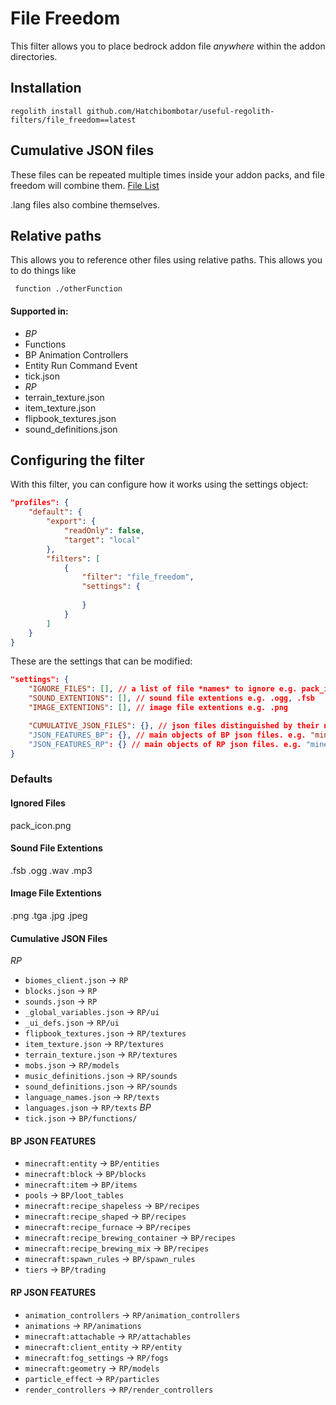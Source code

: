 # File Freedom
This filter allows you to place bedrock addon file *anywhere* within the addon directories. 

## Installation
```
regolith install github.com/Hatchibombotar/useful-regolith-filters/file_freedom==latest
```

## Cumulative JSON files
These files can be repeated multiple times inside your addon packs, and file freedom will combine them.
[File List](#cumulative-json-files)

.lang files also combine themselves.

## Relative paths
This allows you to reference other files using relative paths. This allows you to do things like

` function ./otherFunction`
#### Supported in:
- _BP_
- Functions
- BP Animation Controllers
- Entity Run Command Event
- tick.json
- _RP_
- terrain_texture.json
- item_texture.json
- flipbook_textures.json
- sound_definitions.json


## Configuring the filter
With this filter, you can configure how it works using the settings object:

```json
"profiles": {
    "default": {
        "export": {
            "readOnly": false,
            "target": "local"
        },
        "filters": [
            {
                "filter": "file_freedom",
                "settings": {
                    
                }
            }
        ]
    }
}
```

These are the settings that can be modified:
```json
"settings": {
    "IGNORE_FILES": [], // a list of file *names* to ignore e.g. pack_icon.png
    "SOUND_EXTENTIONS": [], // sound file extentions e.g. .ogg, .fsb
    "IMAGE_EXTENTIONS": [], // image file extentions e.g. .png

    "CUMULATIVE_JSON_FILES": {}, // json files distinguished by their name and their correct path. e.g. "tick.json": "BP/functions"
    "JSON_FEATURES_BP": {}, // main objects of BP json files. e.g. "minecraft:entity": "BP/entities"
    "JSON_FEATURES_RP": {} // main objects of RP json files. e.g. "minecraft:client_entity": "RP/entity"
}
```
### Defaults
#### **Ignored Files**
pack_icon.png
#### **Sound File Extentions**
.fsb .ogg .wav .mp3
#### **Image File Extentions**
.png .tga .jpg .jpeg

#### **Cumulative JSON Files**

_RP_
- `biomes_client.json` -> `RP`
- `blocks.json` -> `RP`
- `sounds.json` -> `RP`
- `_global_variables.json` -> `RP/ui`
- `_ui_defs.json` -> `RP/ui`
- `flipbook_textures.json` -> `RP/textures`
- `item_texture.json` -> `RP/textures`
- `terrain_texture.json` -> `RP/textures`
- `mobs.json` -> `RP/models`
- `music_definitions.json` -> `RP/sounds`
- `sound_definitions.json` -> `RP/sounds`
- `language_names.json` -> `RP/texts`
- `languages.json` -> `RP/texts`
_BP_
- `tick.json` -> `BP/functions/`

#### **BP JSON FEATURES**
- `minecraft:entity` -> `BP/entities`
- `minecraft:block` -> `BP/blocks`
- `minecraft:item` -> `BP/items`
- `pools` -> `BP/loot_tables`
- `minecraft:recipe_shapeless` -> `BP/recipes`
- `minecraft:recipe_shaped` -> `BP/recipes`
- `minecraft:recipe_furnace` -> `BP/recipes`
- `minecraft:recipe_brewing_container` -> `BP/recipes`
- `minecraft:recipe_brewing_mix` -> `BP/recipes`
- `minecraft:spawn_rules` -> `BP/spawn_rules`
- `tiers` -> `BP/trading`

#### **RP JSON FEATURES**
- `animation_controllers` -> `RP/animation_controllers`
- `animations` -> `RP/animations`
- `minecraft:attachable` -> `RP/attachables`
- `minecraft:client_entity` -> `RP/entity`
- `minecraft:fog_settings` -> `RP/fogs`
- `minecraft:geometry` -> `RP/models`
- `particle_effect` -> `RP/particles`
- `render_controllers` -> `RP/render_controllers`
